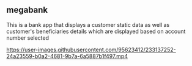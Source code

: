 ## megabank

This is a bank app that displays a customer static data as well as customer's beneficiaries details
which are displayed based on account number selected

https://user-images.githubusercontent.com/95623412/233137252-24a23559-b0a2-4681-9b7a-6a5887b1f497.mp4

